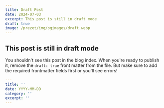 ```yaml
---
title: Draft Post
date: 2024-07-03
excerpt: This post is still in draft mode
draft: true
image: /prezet/img/ogimages/draft.webp
---
```


## This post is still in draft mode

You shouldn't see this post in the blog index. When you're ready to publish it, remove the `draft: true` front matter from the file. But make sure to add the required frontmatter fields first or you'll see errors!

```yaml
---
title: ''
date: YYYY-MM-DD
category: ''
excerpt: ''
---
```
